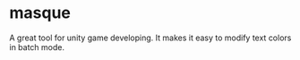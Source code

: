 # masque
A great tool for unity game developing. It makes it easy to modify text colors in batch mode.
